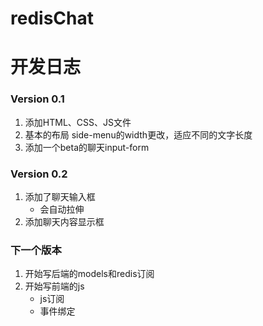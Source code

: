 # redisChat

# 开发日志

### Version 0.1
1. 添加HTML、CSS、JS文件
2. 基本的布局 side-menu的width更改，适应不同的文字长度
3. 添加一个beta的聊天input-form

### Version 0.2
1. 添加了聊天输入框
    - 会自动拉伸
2. 添加聊天内容显示框


### 下一个版本
1. 开始写后端的models和redis订阅
2. 开始写前端的js
    - js订阅
    - 事件绑定


